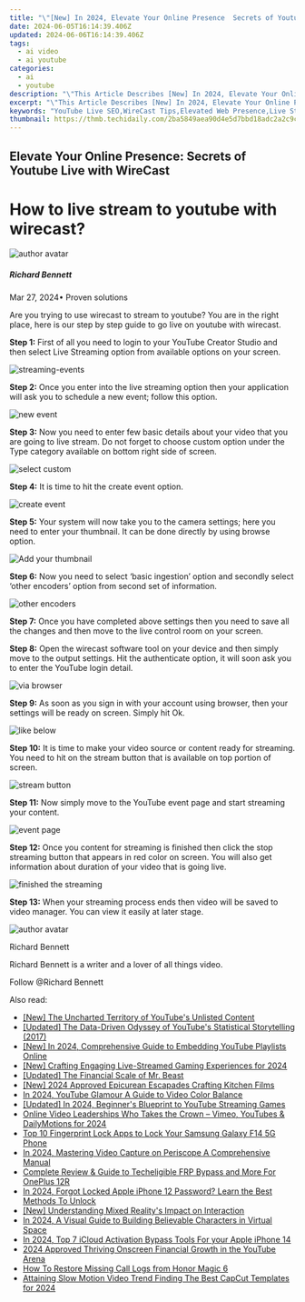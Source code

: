 ```yaml
---
title: "\"[New] In 2024, Elevate Your Online Presence  Secrets of Youtube Live with WireCast\""
date: 2024-06-05T16:14:39.406Z
updated: 2024-06-06T16:14:39.406Z
tags:
  - ai video
  - ai youtube
categories:
  - ai
  - youtube
description: "\"This Article Describes [New] In 2024, Elevate Your Online Presence: Secrets of Youtube Live with WireCast\""
excerpt: "\"This Article Describes [New] In 2024, Elevate Your Online Presence: Secrets of Youtube Live with WireCast\""
keywords: "YouTube Live SEO,WireCast Tips,Elevated Web Presence,Live Streaming Success,Content Optimization,Engaging Video Strategy,Youtube Growth Secrets"
thumbnail: https://thmb.techidaily.com/2ba5849aea90d4e5d7bbd18adc2a2c9c0f1eeac29f573eb68f13f17cdd7b780f.jpg
---
```


## Elevate Your Online Presence: Secrets of Youtube Live with WireCast

# How to live stream to youtube with wirecast?

![author avatar](https://images.wondershare.com/filmora/article-images/richard-bennett.jpg)

##### Richard Bennett

 Mar 27, 2024• Proven solutions

 Are you trying to use wirecast to stream to youtube? You are in the right place, here is our step by step guide to go live on youtube with wirecast.

**Step 1:** First of all you need to login to your YouTube Creator Studio and then select Live Streaming option from available options on your screen.

![streaming-events ](https://images.wondershare.com/filmora/article-images/streaming-events.jpg)

**Step 2:** Once you enter into the live streaming option then your application will ask you to schedule a new event; follow this option.

![new event ](https://images.wondershare.com/filmora/article-images/new-event.jpg)

**Step 3:** Now you need to enter few basic details about your video that you are going to live stream. Do not forget to choose custom option under the Type category available on bottom right side of screen.

![ select custom](https://images.wondershare.com/filmora/article-images/select-custom.jpg)

**Step 4:** It is time to hit the create event option.

![create event ](https://images.wondershare.com/filmora/article-images/create-event.jpg)

**Step 5:** Your system will now take you to the camera settings; here you need to enter your thumbnail. It can be done directly by using browse option.

![ Add your thumbnail](https://images.wondershare.com/filmora/article-images/add-your-thumbnail.jpg)

**Step 6:** Now you need to select ‘basic ingestion’ option and secondly select ‘other encoders’ option from second set of information.

![ other encoders](https://images.wondershare.com/filmora/article-images/other-encoders.jpg)

**Step 7:** Once you have completed above settings then you need to save all the changes and then move to the live control room on your screen.

**Step 8:** Open the wirecast software tool on your device and then simply move to the output settings. Hit the authenticate option, it will soon ask you to enter the YouTube login detail.

![via browser ](https://images.wondershare.com/filmora/article-images/via-browser.jpg)

**Step 9:** As soon as you sign in with your account using browser, then your settings will be ready on screen. Simply hit Ok.

![ like below ](https://images.wondershare.com/filmora/article-images/like-below.jpg)

**Step 10:** It is time to make your video source or content ready for streaming. You need to hit on the stream button that is available on top portion of screen.

![ stream button](https://images.wondershare.com/filmora/article-images/stream-button.jpg)

**Step 11:** Now simply move to the YouTube event page and start streaming your content.

![event page ](https://images.wondershare.com/filmora/article-images/event-page.jpg)

**Step 12:** Once you content for streaming is finished then click the stop streaming button that appears in red color on screen. You will also get information about duration of your video that is going live.

![finished the streaming ](https://images.wondershare.com/filmora/article-images/finished-the-streaming.jpg)

**Step 13:** When your streaming process ends then video will be saved to video manager. You can view it easily at later stage.

![author avatar](https://images.wondershare.com/filmora/article-images/richard-bennett.jpg)

Richard Bennett

Richard Bennett is a writer and a lover of all things video.

Follow @Richard Bennett

<span class="atpl-alsoreadstyle">Also read:</span>
<div><ul>
<li><a href="https://facebook-video-share.techidaily.com/new-the-uncharted-territory-of-youtubes-unlisted-content/"><u>[New] The Uncharted Territory of YouTube's Unlisted Content</u></a></li>
<li><a href="https://facebook-video-share.techidaily.com/updated-the-data-driven-odyssey-of-youtubes-statistical-storytelling-2017/"><u>[Updated] The Data-Driven Odyssey of YouTube's Statistical Storytelling (2017)</u></a></li>
<li><a href="https://facebook-video-share.techidaily.com/new-in-2024-comprehensive-guide-to-embedding-youtube-playlists-online/"><u>[New] In 2024, Comprehensive Guide to Embedding YouTube Playlists Online</u></a></li>
<li><a href="https://facebook-video-share.techidaily.com/new-crafting-engaging-live-streamed-gaming-experiences-for-2024/"><u>[New] Crafting Engaging Live-Streamed Gaming Experiences for 2024</u></a></li>
<li><a href="https://facebook-video-share.techidaily.com/updated-the-financial-scale-of-mr-beast/"><u>[Updated] The Financial Scale of Mr. Beast</u></a></li>
<li><a href="https://facebook-video-share.techidaily.com/new-2024-approved-epicurean-escapades-crafting-kitchen-films/"><u>[New] 2024 Approved  Epicurean Escapades  Crafting Kitchen Films</u></a></li>
<li><a href="https://facebook-video-share.techidaily.com/in-2024-youtube-glamour-a-guide-to-video-color-balance/"><u>In 2024, YouTube Glamour  A Guide to Video Color Balance</u></a></li>
<li><a href="https://facebook-video-share.techidaily.com/updated-in-2024-beginners-blueprint-to-youtube-streaming-games/"><u>[Updated] In 2024, Beginner's Blueprint to YouTube Streaming Games</u></a></li>
<li><a href="https://facebook-video-share.techidaily.com/online-video-leaderships-who-takes-the-crown-vimeo-youtubes-and-dailymotions-for-2024/"><u>Online Video Leaderships  Who Takes the Crown – Vimeo, YouTubes & DailyMotions for 2024</u></a></li>
<li><a href="https://android-unlock.techidaily.com/top-10-fingerprint-lock-apps-to-lock-your-samsung-galaxy-f14-5g-phone-by-drfone-android/"><u>Top 10 Fingerprint Lock Apps to Lock Your Samsung Galaxy F14 5G Phone</u></a></li>
<li><a href="https://extra-support.techidaily.com/in-2024-mastering-video-capture-on-periscope-a-comprehensive-manual/"><u>In 2024, Mastering Video Capture on Periscope  A Comprehensive Manual</u></a></li>
<li><a href="https://easy-unlock-android.techidaily.com/complete-review-and-guide-to-techeligible-frp-bypass-and-more-for-oneplus-12r-by-drfone-android/"><u>Complete Review & Guide to Techeligible FRP Bypass and More For OnePlus 12R</u></a></li>
<li><a href="https://ios-unlock.techidaily.com/in-2024-forgot-locked-apple-iphone-12-password-learn-the-best-methods-to-unlock-by-drfone-ios/"><u>In 2024, Forgot Locked Apple iPhone 12 Password? Learn the Best Methods To Unlock</u></a></li>
<li><a href="https://some-skills.techidaily.com/new-understanding-mixed-realitys-impact-on-interaction/"><u>[New] Understanding Mixed Reality's Impact on Interaction</u></a></li>
<li><a href="https://extra-information.techidaily.com/in-2024-a-visual-guide-to-building-believable-characters-in-virtual-space/"><u>In 2024, A Visual Guide to Building Believable Characters in Virtual Space</u></a></li>
<li><a href="https://activate-lock.techidaily.com/in-2024-top-7-icloud-activation-bypass-tools-for-your-apple-iphone-14-by-drfone-ios/"><u>In 2024, Top 7 iCloud Activation Bypass Tools For your Apple iPhone 14</u></a></li>
<li><a href="https://youtube-stream.techidaily.com/2024-approved-thriving-onscreen-financial-growth-in-the-youtube-arena/"><u>2024 Approved  Thriving Onscreen  Financial Growth in the YouTube Arena</u></a></li>
<li><a href="https://blog-min.techidaily.com/how-to-restore-missing-call-logs-from-honor-magic-6-by-fonelab-android-recover-call-logs/"><u>How To  Restore Missing Call Logs from Honor Magic 6</u></a></li>
<li><a href="https://ai-video-editing.techidaily.com/attaining-slow-motion-video-trend-finding-the-best-capcut-templates-for-2024/"><u>Attaining Slow Motion Video Trend Finding The Best CapCut Templates for 2024</u></a></li>
</ul></div>

<ins class="adsbygoogle"
      style="display:block"
      data-ad-client="ca-pub-7571918770474297"
      data-ad-slot="8358498916"
      data-ad-format="auto"
      data-full-width-responsive="true"></ins>